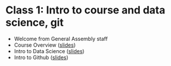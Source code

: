 

# Class 1: Intro to course and data science, git


- Welcome from General Assembly staff
- Course Overview ([slides](https://github.com/misrab/SG_DAT1/blob/master/lectures/01_course_overview.pdf))
- Intro to Data Science ([slides](https://github.com/misrab/SG_DAT1/blob/master/lectures/01_ds_intro.pdf))
- Intro to Github ([slides](https://github.com/misrab/SG_DAT1/blob/master/lectures/01_git_github.pdf))

